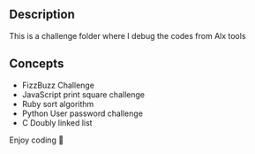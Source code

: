 ## Description
This is a challenge folder where I debug the codes from Alx tools

## Concepts
- FizzBuzz Challenge
- JavaScript print square challenge
- Ruby sort algorithm
- Python User password challenge
- C Doubly linked list


Enjoy coding 🚀
